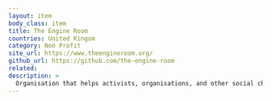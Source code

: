 ```yaml
---
layout: item
body_class: item
title: The Engine Room
countries: United Kingom
category: Non Profit
site_url: https://www.theengineroom.org/
github_url: https://github.com/the-engine-room
related: 
description: >
  Organisation that helps activists, organisations, and other social change agents make the most of data and technology to increase their impact.
---
```

